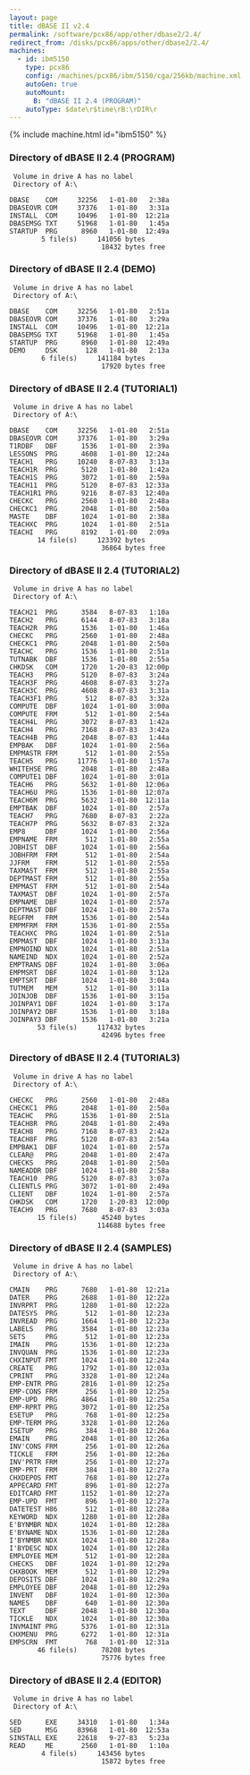 ```yaml
---
layout: page
title: dBASE II v2.4
permalink: /software/pcx86/app/other/dbase2/2.4/
redirect_from: /disks/pcx86/apps/other/dbase2/2.4/
machines:
  - id: ibm5150
    type: pcx86
    config: /machines/pcx86/ibm/5150/cga/256kb/machine.xml
    autoGen: true
    autoMount:
      B: "dBASE II 2.4 (PROGRAM)"
    autoType: $date\r$time\rB:\rDIR\r
---
```


{% include machine.html id="ibm5150" %}

### Directory of dBASE II 2.4 (PROGRAM)

     Volume in drive A has no label
     Directory of A:\

    DBASE    COM     32256   1-01-80   2:38a
    DBASEOVR COM     37376   1-01-80   3:31a
    INSTALL  COM     10496   1-01-80  12:21a
    DBASEMSG TXT     51968   1-01-80   1:45a
    STARTUP  PRG      8960   1-01-80  12:49a
            5 file(s)     141056 bytes
                           18432 bytes free

### Directory of dBASE II 2.4 (DEMO)

     Volume in drive A has no label
     Directory of A:\

    DBASE    COM     32256   1-01-80   2:51a
    DBASEOVR COM     37376   1-01-80   3:29a
    INSTALL  COM     10496   1-01-80  12:21a
    DBASEMSG TXT     51968   1-01-80   1:45a
    STARTUP  PRG      8960   1-01-80  12:49a
    DEMO     DSK       128   1-01-80   2:13a
            6 file(s)     141184 bytes
                           17920 bytes free

### Directory of dBASE II 2.4 (TUTORIAL1)

     Volume in drive A has no label
     Directory of A:\

    DBASE    COM     32256   1-01-80   2:51a
    DBASEOVR COM     37376   1-01-80   3:29a
    T1RDBF   DBF      1536   1-01-80   2:39a
    LESSONS  PRG      4608   1-01-80  12:24a
    TEACH1   PRG     10240   8-07-83   3:13a
    TEACH1R  PRG      5120   1-01-80   1:42a
    TEACH1S  PRG      3072   1-01-80   2:59a
    TEACH11  PRG      5120   8-07-83  12:33a
    TEACH1R1 PRG      9216   8-07-83  12:40a
    CHECKC   PRG      2560   1-01-80   2:48a
    CHECKC1  PRG      2048   1-01-80   2:50a
    MASTE    DBF      1024   1-01-80   2:38a
    TEACHXC  PRG      1024   1-01-80   2:51a
    TEACHI   PRG      8192   1-01-80   2:09a
           14 file(s)     123392 bytes
                           36864 bytes free

### Directory of dBASE II 2.4 (TUTORIAL2)

     Volume in drive A has no label
     Directory of A:\

    TEACH21  PRG      3584   8-07-83   1:10a
    TEACH2   PRG      6144   8-07-83   3:18a
    TEACH2R  PRG      1536   1-01-80   1:46a
    CHECKC   PRG      2560   1-01-80   2:48a
    CHECKC1  PRG      2048   1-01-80   2:50a
    TEACHC   PRG      1536   1-01-80   2:51a
    TUTNABK  DBF      1536   1-01-80   2:55a
    CHKDSK   COM      1720   1-20-83  12:00p
    TEACH3   PRG      5120   8-07-83   3:24a
    TEACH3F  PRG      4608   8-07-83   3:27a
    TEACH3C  PRG      4608   8-07-83   3:31a
    TEACH3F1 PRG       512   8-07-83   3:32a
    COMPUTE  DBF      1024   1-01-80   3:00a
    COMPUTE  FRM       512   1-01-80   2:54a
    TEACH4L  PRG      3072   8-07-83   1:42a
    TEACH4   PRG      7168   8-07-83   3:42a
    TEACH4B  PRG      2048   8-07-83   1:44a
    EMPBAK   DBF      1024   1-01-80   2:56a
    EMPMASTR FRM       512   1-01-80   2:55a
    TEACH5   PRG     11776   1-01-80   1:57a
    WHITEHSE PRG      2048   1-01-80   2:48a
    COMPUTE1 DBF      1024   1-01-80   3:01a
    TEACH6   PRG      5632   1-01-80  12:06a
    TEACH6U  PRG      1536   1-01-80  12:07a
    TEACH6M  PRG      5632   1-01-80  12:11a
    EMPTBAK  DBF      1024   1-01-80   2:57a
    TEACH7   PRG      7680   8-07-83   2:22a
    TEACH7P  PRG      5632   8-07-83   2:32a
    EMP8     DBF      1024   1-01-80   2:56a
    EMPNAME  FRM       512   1-01-80   2:55a
    JOBHIST  DBF      1024   1-01-80   2:56a
    JOBHFRM  FRM       512   1-01-80   2:54a
    JJFRM    FRM       512   1-01-80   2:55a
    TAXMAST  FRM       512   1-01-80   2:55a
    DEPTMAST FRM       512   1-01-80   2:55a
    EMPMAST  FRM       512   1-01-80   2:54a
    TAXMAST  DBF      1024   1-01-80   2:57a
    EMPNAME  DBF      1024   1-01-80   2:57a
    DEPTMAST DBF      1024   1-01-80   2:57a
    REGFRM   FRM      1536   1-01-80   2:54a
    EMPMFRM  FRM      1536   1-01-80   2:55a
    TEACHXC  PRG      1024   1-01-80   2:51a
    EMPMAST  DBF      1024   1-01-80   3:13a
    EMPNOIND NDX      1024   1-01-80   2:51a
    NAMEIND  NDX      1024   1-01-80   2:52a
    EMPTRANS DBF      1024   1-01-80   3:06a
    EMPMSRT  DBF      1024   1-01-80   3:12a
    EMPTSRT  DBF      1024   1-01-80   3:04a
    TUTMEM   MEM       512   1-01-80   3:11a
    JOINJOB  DBF      1536   1-01-80   3:15a
    JOINPAY1 DBF      1024   1-01-80   3:17a
    JOINPAY2 DBF      1536   1-01-80   3:18a
    JOINPAY3 DBF      1536   1-01-80   3:21a
           53 file(s)     117432 bytes
                           42496 bytes free

### Directory of dBASE II 2.4 (TUTORIAL3)

     Volume in drive A has no label
     Directory of A:\

    CHECKC   PRG      2560   1-01-80   2:48a
    CHECKC1  PRG      2048   1-01-80   2:50a
    TEACHC   PRG      1536   1-01-80   2:51a
    TEACH8R  PRG      2048   1-01-80   2:49a
    TEACH8   PRG      7168   8-07-83   2:42a
    TEACH8F  PRG      5120   8-07-83   2:54a
    EMPBAK1  DBF      1024   1-01-80   2:57a
    CLEAR@   PRG      2048   1-01-80   2:47a
    CHECKS   PRG      2048   1-01-80   2:50a
    NAMEADDR DBF      1024   1-01-80   2:58a
    TEACH10  PRG      5120   8-07-83   3:07a
    CLIENTLS PRG      3072   1-01-80   2:49a
    CLIENT   DBF      1024   1-01-80   2:57a
    CHKDSK   COM      1720   1-20-83  12:00p
    TEACH9   PRG      7680   8-07-83   3:03a
           15 file(s)      45240 bytes
                          114688 bytes free

### Directory of dBASE II 2.4 (SAMPLES)

     Volume in drive A has no label
     Directory of A:\

    CMAIN    PRG      7680   1-01-80  12:21a
    DATER    PRG      2688   1-01-80  12:22a
    INVRPRT  PRG      1280   1-01-80  12:22a
    DATESYS  PRG       512   1-01-80  12:23a
    INVREAD  PRG      1664   1-01-80  12:23a
    LABELS   PRG      3584   1-01-80  12:23a
    SETS     PRG       512   1-01-80  12:23a
    IMAIN    PRG      1536   1-01-80  12:23a
    INVQUAN  PRG      1536   1-01-80  12:23a
    CHXINPUT FMT      1024   1-01-80  12:24a
    CREATE   PRG      1792   1-01-80  12:03a
    CPRINT   PRG      3328   1-01-80  12:24a
    EMP-ENTR PRG      2816   1-01-80  12:25a
    EMP-CONS FRM       256   1-01-80  12:25a
    EMP-UPD  PRG      4864   1-01-80  12:25a
    EMP-RPRT PRG      3072   1-01-80  12:25a
    ESETUP   PRG       768   1-01-80  12:25a
    EMP-TERM PRG      3328   1-01-80  12:26a
    ISETUP   PRG       384   1-01-80  12:26a
    EMAIN    PRG      2048   1-01-80  12:26a
    INV'CONS FRM       256   1-01-80  12:26a
    TICKLE   FRM       256   1-01-80  12:26a
    INV'PRTR FRM       256   1-01-80  12:27a
    EMP-PRT  FRM       384   1-01-80  12:27a
    CHXDEPOS FMT       768   1-01-80  12:27a
    APPECARD FMT       896   1-01-80  12:27a
    EDITCARD FMT      1152   1-01-80  12:27a
    EMP-UPD  FMT       896   1-01-80  12:27a
    DATETEST H86       512   1-01-80  12:28a
    KEYWORD  NDX      1280   1-01-80  12:28a
    E'BYNMBR NDX      1024   1-01-80  12:28a
    E'BYNAME NDX      1536   1-01-80  12:28a
    I'BYNMBR NDX      1024   1-01-80  12:28a
    I'BYDESC NDX      1024   1-01-80  12:28a
    EMPLOYEE MEM       512   1-01-80  12:28a
    CHECKS   DBF      1024   1-01-80  12:29a
    CHXBOOK  MEM       512   1-01-80  12:29a
    DEPOSITS DBF      1024   1-01-80  12:29a
    EMPLOYEE DBF      2048   1-01-80  12:29a
    INVENT   DBF      1024   1-01-80  12:30a
    NAMES    DBF       640   1-01-80  12:30a
    TEXT     DBF      2048   1-01-80  12:30a
    TICKLE   NDX      1024   1-01-80  12:30a
    INVMAINT PRG      5376   1-01-80  12:31a
    CHXMENU  PRG      6272   1-01-80  12:31a
    EMPSCRN  FMT       768   1-01-80  12:31a
           46 file(s)      78208 bytes
                           75776 bytes free

### Directory of dBASE II 2.4 (EDITOR)

     Volume in drive A has no label
     Directory of A:\

    SED      EXE     34310   1-01-80   1:34a
    SED      MSG     83968   1-01-80  12:53a
    SINSTALL EXE     22618   9-27-83   5:23a
    READ     ME       2560   1-01-80   1:10a
            4 file(s)     143456 bytes
                           15872 bytes free
